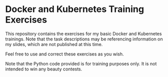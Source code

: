 # Docker and Kubernetes Training Exercises 

This repository contains the exercises for my basic Docker and Kubernetes trainings. Note that the task descriptions may be referencing information on my slides, which are not published at this time.

Feel free to use and correct these exercises as you wish. 

Note that the Python code provided is for training purposes only. It is not intended to win any beauty contests.